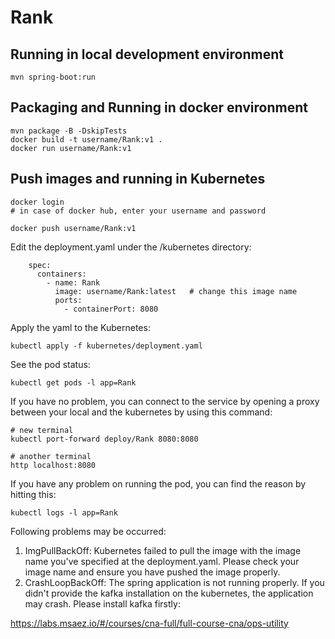 # Rank

## Running in local development environment

```
mvn spring-boot:run
```

## Packaging and Running in docker environment

```
mvn package -B -DskipTests
docker build -t username/Rank:v1 .
docker run username/Rank:v1
```

## Push images and running in Kubernetes

```
docker login 
# in case of docker hub, enter your username and password

docker push username/Rank:v1
```

Edit the deployment.yaml under the /kubernetes directory:
```
    spec:
      containers:
        - name: Rank
          image: username/Rank:latest   # change this image name
          ports:
            - containerPort: 8080

```

Apply the yaml to the Kubernetes:
```
kubectl apply -f kubernetes/deployment.yaml
```

See the pod status:
```
kubectl get pods -l app=Rank
```

If you have no problem, you can connect to the service by opening a proxy between your local and the kubernetes by using this command:
```
# new terminal
kubectl port-forward deploy/Rank 8080:8080

# another terminal
http localhost:8080
```

If you have any problem on running the pod, you can find the reason by hitting this:
```
kubectl logs -l app=Rank
```

Following problems may be occurred:

1. ImgPullBackOff:  Kubernetes failed to pull the image with the image name you've specified at the deployment.yaml. Please check your image name and ensure you have pushed the image properly.
1. CrashLoopBackOff: The spring application is not running properly. If you didn't provide the kafka installation on the kubernetes, the application may crash. Please install kafka firstly:

https://labs.msaez.io/#/courses/cna-full/full-course-cna/ops-utility

